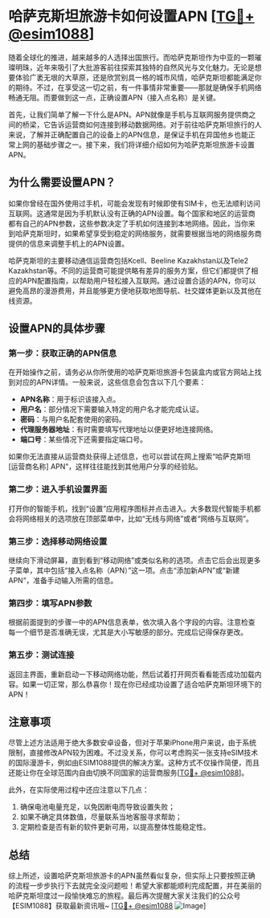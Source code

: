 # 哈萨克斯坦旅游卡如何设置APN [[TG💪+ @esim1088](https://t.me/s/esim1088)]

随着全球化的推进，越来越多的人选择出国旅行。而哈萨克斯坦作为中亚的一颗璀璨明珠，近年来吸引了大批游客前往探索其独特的自然风光与文化魅力。无论是想要体验广袤无垠的大草原，还是欣赏别具一格的城市风情，哈萨克斯坦都能满足你的期待。不过，在享受这一切之前，有一件事情非常重要——那就是确保手机网络畅通无阻。而要做到这一点，正确设置APN（接入点名称）是关键。

首先，让我们简单了解一下什么是APN。APN就像是手机与互联网服务提供商之间的桥梁，它告诉运营商如何连接到移动数据网络。对于前往哈萨克斯坦旅行的人来说，了解并正确配置自己的设备上的APN信息，是保证手机在异国他乡也能正常上网的基础步骤之一。接下来，我们将详细介绍如何为哈萨克斯坦旅游卡设置APN。

## 为什么需要设置APN？

如果你曾经在国外使用过手机，可能会发现有时候即使有SIM卡，也无法顺利访问互联网。这通常是因为手机默认没有正确的APN设置。每个国家和地区的运营商都有自己的APN参数，这些参数决定了手机如何连接到本地网络。因此，当你来到哈萨克斯坦时，如果希望享受到稳定的网络服务，就需要根据当地的网络服务商提供的信息来调整手机上的APN设置。

哈萨克斯坦的主要移动通信运营商包括Kcell、Beeline Kazakhstan以及Tele2 Kazakhstan等。不同的运营商可能提供略有差异的服务方案，但它们都提供了相应的APN配置指南，以帮助用户轻松接入互联网。通过设置合适的APN，你可以避免高昂的漫游费用，并且能够更方便地获取地图导航、社交媒体更新以及其他在线资源。

## 设置APN的具体步骤

### 第一步：获取正确的APN信息
在开始操作之前，请务必从你所使用的哈萨克斯坦旅游卡包装盒内或官方网站上找到对应的APN详情。一般来说，这些信息会包含以下几个要素：
- **APN名称**：用于标识该接入点。
- **用户名**：部分情况下需要输入特定的用户名才能完成认证。
- **密码**：与用户名配套使用的密码。
- **代理服务器地址**：有时需要填写代理地址以便更好地连接网络。
- **端口号**：某些情况下还需要指定端口号。

如果你无法直接从运营商处获得上述信息，也可以尝试在网上搜索“哈萨克斯坦 [运营商名称] APN”，这样往往能找到其他用户分享的经验贴。

### 第二步：进入手机设置界面
打开你的智能手机，找到“设置”应用程序图标并点击进入。大多数现代智能手机都会将网络相关的选项放在顶部菜单中，比如“无线与网络”或者“网络与互联网”。

### 第三步：选择移动网络设置
继续向下滑动屏幕，直到看到“移动网络”或类似名称的选项。点击它后会出现更多子菜单，其中包括“接入点名称（APN）”这一项。点击“添加新APN”或“新建APN”，准备手动输入所需的信息。

### 第四步：填写APN参数
根据前面提到的步骤一中的APN信息表单，依次填入各个字段的内容。注意检查每一个细节是否准确无误，尤其是大小写敏感的部分。完成后记得保存更改。

### 第五步：测试连接
返回主界面，重新启动一下移动网络功能，然后试着打开网页看看能否成功加载内容。如果一切正常，那么恭喜你！现在你已经成功设置了适合哈萨克斯坦环境下的APN！

## 注意事项

尽管上述方法适用于绝大多数安卓设备，但对于苹果iPhone用户来说，由于系统限制，直接修改APN较为困难。不过没关系，你可以考虑购买一张支持eSIM技术的国际漫游卡，例如由ESIM1088提供的解决方案。这种方式不仅操作简便，而且还能让你在全球范围内自由切换不同国家的运营商服务[[TG💪+ @esim1088](https://t.me/s/esim1088)]。

此外，在实际使用过程中还应注意以下几点：
1. 确保电池电量充足，以免因断电而导致设置失败；
2. 如果不确定具体数值，尽量联系当地客服寻求帮助；
3. 定期检查是否有新的软件更新可用，以提高整体性能稳定性。

## 总结

综上所述，设置哈萨克斯坦旅游卡的APN虽然看似复杂，但实际上只要按照正确的流程一步步执行下去就完全没问题啦！希望大家都能顺利完成配置，并在美丽的哈萨克斯坦度过一段愉快难忘的旅程。最后再次提醒大家关注我们的公众号【ESIM1088】获取最新资讯哦~ [[TG💪+ @esim1088](https://t.me/s/esim1088) ![Image](https://i.postimg.cc/4NQfJmqS/Snipaste-2025-05-13-00-14-12.png)]